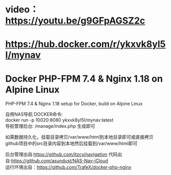 # video：https://youtu.be/g9GFpAGSZ2c
# https://hub.docker.com/r/ykxvk8yl5l/mynav  
# Docker PHP-FPM 7.4 & Nginx 1.18 on Alpine Linux
PHP-FPM 7.4 & Nginx 1.18 setup for Docker, build on Alpine Linux

自用NAS导航 DOCKER命令:  
docker run -p 10020:8080 ykxvk8yl5l/mynav:latest   
导航管理后台: /manage/index.php 生成即可  

  如需数据持久化，挂载目录拷贝/var/www/html到本地目录即可或直接拷贝github项目中的src目录内容到本地然后挂载到/var/www/html即可

后台管理出自:https://github.com/itzcy/navigation
代码出自:https://github.com/asundust/NAS-Nav-iCloud   
运行环境出自：https://github.com/TrafeX/docker-php-nginx  
